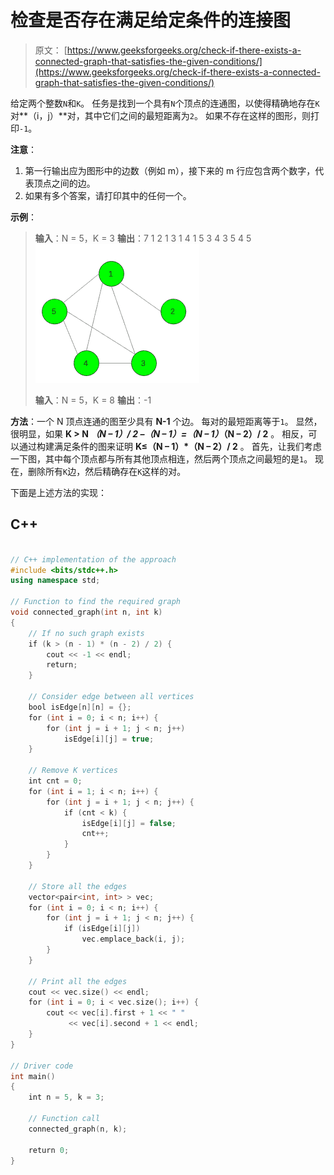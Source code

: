 # 检查是否存在满足给定条件的连接图

> 原文： [https://www.geeksforgeeks.org/check-if-there-exists-a-connected-graph-that-satisfies-the-given-conditions/](https://www.geeksforgeeks.org/check-if-there-exists-a-connected-graph-that-satisfies-the-given-conditions/)

给定两个整数`N`和`K`。 任务是找到一个具有`N`个顶点的连通图，以使得精确地存在`K`对**（i，j）**对，其中它们之间的最短距离为`2`。 如果不存在这样的图形，则打印`-1`。

**注意**：

1.  第一行输出应为图形中的边数（例如 m），接下来的 m 行应包含两个数字，代表顶点之间的边。
2.  如果有多个答案，请打印其中的任何一个。

**示例**：

> **输入**：N = 5，K = 3
> **输出**：7
> 1 2
> 1 3
> 1 4
> 1 5
> 3 4
> 3 5
> 4 5
> ![](img/8223b9e056e6a952ff5712846b63fd4c.png)
> 
> **输入**：N = 5，K = 8
> **输出**：-1

**方法**：一个 N 顶点连通的图至少具有 **N-1** 个边。 每对的最短距离等于`1`。 显然，很明显，如果 **K > N *（N – 1）/ 2 –（N – 1）=（N – 1）*（N – 2）/ 2** 。
相反，可以通过构建满足条件的图来证明 **K≤（N – 1）*（N – 2）/ 2** 。 首先，让我们考虑一下图，其中每个顶点都与所有其他顶点相连，然后两个顶点之间最短的是`1`。 现在，删除所有`K`边，然后精确存在`K`这样的对。

下面是上述方法的实现：

## C++

```cpp

// C++ implementation of the approach 
#include <bits/stdc++.h> 
using namespace std; 

// Function to find the required graph 
void connected_graph(int n, int k) 
{ 
    // If no such graph exists 
    if (k > (n - 1) * (n - 2) / 2) { 
        cout << -1 << endl; 
        return; 
    } 

    // Consider edge between all vertices 
    bool isEdge[n][n] = {}; 
    for (int i = 0; i < n; i++) { 
        for (int j = i + 1; j < n; j++) 
            isEdge[i][j] = true; 
    } 

    // Remove K vertices 
    int cnt = 0; 
    for (int i = 1; i < n; i++) { 
        for (int j = i + 1; j < n; j++) { 
            if (cnt < k) { 
                isEdge[i][j] = false; 
                cnt++; 
            } 
        } 
    } 

    // Store all the edges 
    vector<pair<int, int> > vec; 
    for (int i = 0; i < n; i++) { 
        for (int j = i + 1; j < n; j++) { 
            if (isEdge[i][j]) 
                vec.emplace_back(i, j); 
        } 
    } 

    // Print all the edges 
    cout << vec.size() << endl; 
    for (int i = 0; i < vec.size(); i++) { 
        cout << vec[i].first + 1 << " "
             << vec[i].second + 1 << endl; 
    } 
} 

// Driver code 
int main() 
{ 
    int n = 5, k = 3; 

    // Function call 
    connected_graph(n, k); 

    return 0; 
} 

```